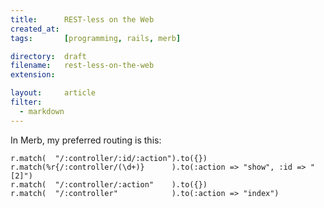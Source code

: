 ```yaml
---
title:      REST-less on the Web
created_at: 
tags:       [programming, rails, merb]

directory:  draft
filename:   rest-less-on-the-web
extension:  

layout:     article
filter:
  - markdown
---
```

In Merb, my preferred routing is this:

    r.match(  "/:controller/:id/:action").to({})
    r.match(%r{/:controller/(\d+)}      ).to(:action => "show", :id => "[2]")
    r.match(  "/:controller/:action"    ).to({})
    r.match(  "/:controller"            ).to(:action => "index")
